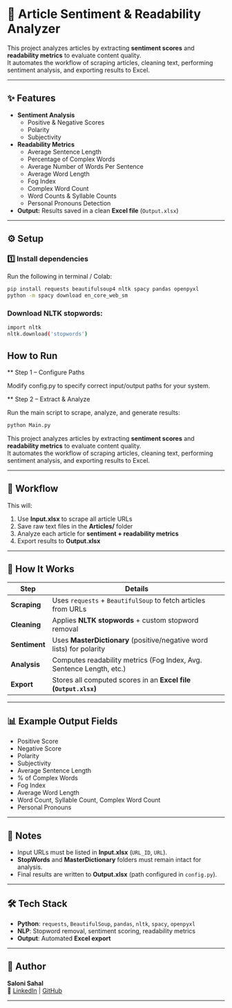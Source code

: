 # 📰 Article Sentiment & Readability Analyzer 

This project analyzes articles by extracting **sentiment scores** and **readability metrics** to evaluate content quality.  
It automates the workflow of scraping articles, cleaning text, performing sentiment analysis, and exporting results to Excel.  

---

## ✨ Features
- **Sentiment Analysis**
  - Positive & Negative Scores
  - Polarity
  - Subjectivity
- **Readability Metrics**
  - Average Sentence Length  
  - Percentage of Complex Words  
  - Average Number of Words Per Sentence  
  - Average Word Length  
  - Fog Index  
  - Complex Word Count  
  - Word Counts & Syllable Counts  
  - Personal Pronouns Detection  
- **Output:** Results saved in a clean **Excel file** (`Output.xlsx`)

---


## ⚙️ Setup

### 1️⃣ Install dependencies
Run the following in terminal / Colab:

```bash
pip install requests beautifulsoup4 nltk spacy pandas openpyxl
python -m spacy download en_core_web_sm
```
### Download NLTK stopwords:
```bash
import nltk
nltk.download('stopwords')
```
## How to Run
** Step 1 – Configure Paths

Modify config.py to specify correct input/output paths for your system.

** Step 2 – Extract & Analyze

Run the main script to scrape, analyze, and generate results:

```bash
python Main.py
```


This project analyzes articles by extracting **sentiment scores** and **readability metrics** to evaluate content quality.  
It automates the workflow of scraping articles, cleaning text, performing sentiment analysis, and exporting results to Excel.  

---

## 🚀 Workflow

This will:  
1. Use **Input.xlsx** to scrape all article URLs  
2. Save raw text files in the **Articles/** folder  
3. Analyze each article for **sentiment + readability metrics**  
4. Export results to **Output.xlsx**  

---

## 🔎 How It Works

| Step       | Details                                                                 |
|------------|-------------------------------------------------------------------------|
| **Scraping** | Uses `requests` + `BeautifulSoup` to fetch articles from URLs           |
| **Cleaning** | Applies **NLTK stopwords** + custom stopword removal                    |
| **Sentiment**| Uses **MasterDictionary** (positive/negative word lists) for polarity   |
| **Analysis** | Computes readability metrics (Fog Index, Avg. Sentence Length, etc.)    |
| **Export**   | Stores all computed scores in an **Excel file (`Output.xlsx`)**         |

---

## 📊 Example Output Fields

- Positive Score  
- Negative Score  
- Polarity  
- Subjectivity  
- Average Sentence Length  
- % of Complex Words  
- Fog Index  
- Average Word Length  
- Word Count, Syllable Count, Complex Word Count  
- Personal Pronouns  

---

## 📌 Notes

- Input URLs must be listed in **Input.xlsx** (`URL_ID`, `URL`).  
- **StopWords** and **MasterDictionary** folders must remain intact for analysis.  
- Final results are written to **Output.xlsx** (path configured in `config.py`).  

---

## 🛠️ Tech Stack

- **Python**: `requests`, `BeautifulSoup`, `pandas`, `nltk`, `spacy`, `openpyxl`  
- **NLP**: Stopword removal, sentiment scoring, readability metrics  
- **Output**: Automated **Excel export**  

---

## 📧 Author

**Saloni Sahal**  
🔗 [LinkedIn](https://www.linkedin.com/in/saloni-sahal/) | [GitHub](https://github.com/whoami-saloni)  

---
